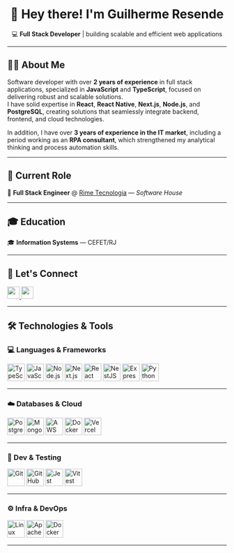 <h1 align="center">👋 Hey there! I'm <strong>Guilherme Resende</strong></h1>

<p align="center">
  💻 <strong>Full Stack Developer</strong> | building scalable and efficient web applications
</p>

---

## 👨‍💻 About Me

Software developer with over **2 years of experience** in full stack applications, specialized in **JavaScript** and **TypeScript**, focused on delivering robust and scalable solutions.  
I have solid expertise in **React**, **React Native**, **Next.js**, **Node.js**, and **PostgreSQL**, creating solutions that seamlessly integrate backend, frontend, and cloud technologies.

In addition, I have over **3 years of experience in the IT market**, including a period working as an **RPA consultant**, which strengthened my analytical thinking and process automation skills.

---

## 📌 Current Role

💼 **Full Stack Engineer** @ [Rime Tecnologia](https://www.rimetecnologia.com.br) — *Software House*

---

## 🎓 Education

🎓 **Information Systems** — CEFET/RJ

---

## 🤝 Let's Connect

<p align="left">
  <a href="https://www.linkedin.com/in/guilherme-resende-78b258258/" target="_blank">
    <img src="https://img.shields.io/badge/-LinkedIn-0A66C2?logo=linkedin&logoColor=white" height="28"/>
  </a>
  <a href="mailto:guilhermelr291dev@gmail.com">
    <img src="https://img.shields.io/badge/-Email-D14836?logo=gmail&logoColor=white" height="28"/>
  </a>
</p>

---

## 🛠️ Technologies & Tools

### 💻 Languages & Frameworks
<p align="left">
  <img src="https://cdn.jsdelivr.net/gh/devicons/devicon/icons/typescript/typescript-original.svg" width="40" height="40" alt="TypeScript"/>
  <img src="https://cdn.jsdelivr.net/gh/devicons/devicon/icons/javascript/javascript-original.svg" width="40" height="40" alt="JavaScript"/>
  <img src="https://cdn.jsdelivr.net/gh/devicons/devicon/icons/nodejs/nodejs-original.svg" width="40" height="40" alt="Node.js"/>
  <img src="https://cdn.jsdelivr.net/gh/devicons/devicon/icons/nextjs/nextjs-original.svg" width="40" height="40" alt="Next.js"/>
  <img src="https://cdn.jsdelivr.net/gh/devicons/devicon/icons/react/react-original.svg" width="40" height="40" alt="React"/>
  <img src="https://cdn.jsdelivr.net/gh/devicons/devicon/icons/nestjs/nestjs-plain.svg" width="40" height="40" alt="NestJS"/>
  <img src="https://cdn.jsdelivr.net/gh/devicons/devicon/icons/express/express-original.svg" width="40" height="40" alt="Express"/>
  <img src="https://cdn.jsdelivr.net/gh/devicons/devicon/icons/python/python-original.svg" width="40" height="40" alt="Python"/>
</p>

---

### ☁️ Databases & Cloud
<p align="left">
  <img src="https://cdn.jsdelivr.net/gh/devicons/devicon/icons/postgresql/postgresql-original.svg" width="40" height="40" alt="PostgreSQL"/>
  <img src="https://cdn.jsdelivr.net/gh/devicons/devicon/icons/mongodb/mongodb-original.svg" width="40" height="40" alt="MongoDB"/>
  <img src="https://cdn.jsdelivr.net/gh/devicons/devicon/icons/aws/aws-original.svg" width="40" height="40" alt="AWS"/>
  <img src="https://cdn.jsdelivr.net/gh/devicons/devicon/icons/docker/docker-original.svg" width="40" height="40" alt="Docker"/>
  <img src="https://cdn.jsdelivr.net/gh/devicons/devicon/icons/vercel/vercel-original.svg" width="40" height="40" alt="Vercel"/>
</p>

---

### 🧪 Dev & Testing
<p align="left">
  <img src="https://cdn.jsdelivr.net/gh/devicons/devicon/icons/git/git-original.svg" width="40" height="40" alt="Git"/>
  <img src="https://cdn.jsdelivr.net/gh/devicons/devicon/icons/github/github-original.svg" width="40" height="40" alt="GitHub"/>
  <img src="https://cdn.jsdelivr.net/gh/devicons/devicon/icons/jest/jest-plain.svg" width="40" height="40" alt="Jest"/>
  <img src="https://cdn.jsdelivr.net/gh/devicons/devicon/icons/vitest/vitest-original.svg" width="40" height="40" alt="Vitest"/>
</p>

---

### ⚙️ Infra & DevOps
<p align="left">
  <img src="https://cdn.jsdelivr.net/gh/devicons/devicon/icons/linux/linux-original.svg" width="40" height="40" alt="Linux"/>
  <img src="https://cdn.jsdelivr.net/gh/devicons/devicon/icons/apache/apache-original.svg" width="40" height="40" alt="Apache"/>
  <img src="https://cdn.jsdelivr.net/gh/devicons/devicon/icons/docker/docker-original.svg" width="40" height="40" alt="Docker"/>
</p>

---


